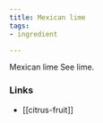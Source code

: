 ```yaml
---
title: Mexican lime
tags:
- ingredient

---
```

Mexican lime See lime.

### Links

* [[citrus-fruit]]
